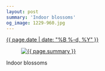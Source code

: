 ```yaml
---
layout: post
summary: 'Indoor blossoms'
og_image: 1229-960.jpg
---
```


<p>
 <time>
  <a href="/1229">
   {{ page.date | date: "%B %-d, %Y" }}
  </a>
 </time>
 <a href="/1229">
  <figure data-taken="11/7/2020">
   <img alt="{{ page.summary }}" sizes="(min-width: 700px) 50vw, calc(100vw - 2rem)" src="{{ site.assets_url }}/1229-480.jpg" srcset="{{ site.assets_url }}/1229-240.jpg 240w, {{ site.assets_url }}/1229-480.jpg 480w, {{ site.assets_url }}/1229-720.jpg 720w, {{ site.assets_url }}/1229-960.jpg 960w"/>
  </figure>
 </a>
 <span>
  Indoor blossoms
 </span>
</p>
